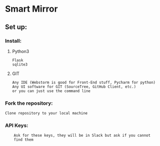 # **Smart Mirror**

## **Set up:**

### Install:

 1. Python3
 
        Flask
        sqlite3
        
  2. GIT
  
         Any IDE (Webstorm is good for Front-End stuff, Pycharm for python)
         Any UI software for GIT (SourceTree, GitHub Client, etc.)
         or you can just use the command line
    
 ### Fork the repository:
 
    Clone repository to your local machine
    
### API Keys:
        
        Ask for these keys, they will be in Slack but ask if you cannot 
        find them
    
